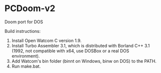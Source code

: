 # PCDoom-v2
Doom port for DOS

Build instructions:
1) Install Open Watcom C version 1.9.
2) Install Turbo Assembler 3.1, which is distributed with Borland C++ 3.1 (1992, not compatible with x64, use DOSBox or a real DOS environment).
3) Add Watcom's bin folder (binnt on Windows, binw on DOS) to the PATH.
4) Run make.bat.
